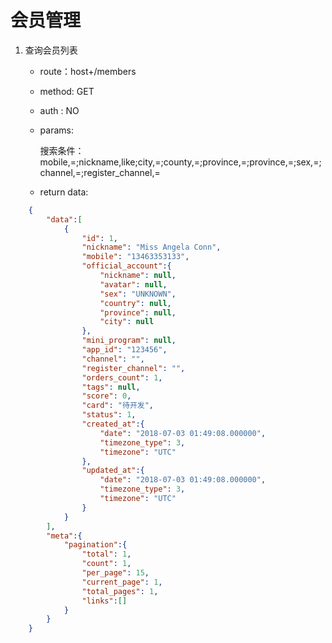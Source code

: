 # 会员管理
1. 查询会员列表

     + route：host+/members
     + method: GET
     + auth : NO
     + params:
     
          搜索条件：mobile,=;nickname,like;city,=;county,=;province,=;province,=;sex,=;channel,=;register_channel,=
          
     + return data:   
 ```json 
     {
         "data":[
             {
                 "id": 1,
                 "nickname": "Miss Angela Conn",
                 "mobile": "13463353133",
                 "official_account":{
                     "nickname": null,
                     "avatar": null,
                     "sex": "UNKNOWN",
                     "country": null,
                     "province": null,
                     "city": null
                 },
                 "mini_program": null,
                 "app_id": "123456",
                 "channel": "",
                 "register_channel": "",
                 "orders_count": 1,
                 "tags": null,
                 "score": 0,
                 "card": "待开发",
                 "status": 1,
                 "created_at":{
                     "date": "2018-07-03 01:49:08.000000",
                     "timezone_type": 3,
                     "timezone": "UTC"
                 },
                 "updated_at":{
                     "date": "2018-07-03 01:49:08.000000",
                     "timezone_type": 3,
                     "timezone": "UTC"
                 }
             }
         ],
         "meta":{
             "pagination":{
                 "total": 1,
                 "count": 1,
                 "per_page": 15,
                 "current_page": 1,
                 "total_pages": 1,
                 "links":[]
             }
         }
     }
```